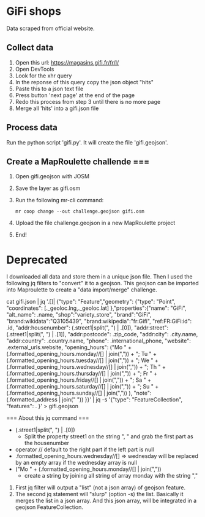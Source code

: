 # GiFi shops

Data scraped from official website.

## Collect data

1. Open this url: https://magasins.gifi.fr/fr/l/
2. Open DevTools
3. Look for the xhr query
4. In the reponse of this query copy the json object "hits"
5. Paste this to a json text file
6. Press button 'next page' at the end of the page
7. Redo this process from step 3 until there is no more page
8. Merge all 'hits' into a gifi.json file

## Process data

Run the python script 'gifi.py'. It will create the file 'gifi.geojson'.

## Create a MapRoulette challende ===

1. Open gifi.geojson with JOSM
2. Save the layer as gifi.osm
3. Run the following mr-cli command:

    `mr coop change --out challenge.geojson gifi.osm`
4. Upload the file challenge.geojson in a new MapRoulette project
5. End!

# Deprecated

I downloaded all data and store them in a unique json file. Then I used the following jq filters to "convert" it to a geojson.
This geojson can be imported into Maproulette to create a "data import/merge" challenge.

cat gifi.json | jq '.[]| {"type": "Feature","geometry": {"type": "Point", "coordinates": [._geoloc.lng,._geoloc.lat] },"properties":{"name": "GiFi", "alt_name": .name, "shop":"variety_store", "brand":"GiFi", "brand:wikidata":"Q3105439", "brand:wikipedia":"fr:Gifi", "ref:FR:GiFi:id": .id, "addr:housenumber": (.street1|split(", ") | .[0]), "addr:street": (.street1|split(", ") | .[1]), "addr:postcode": .zip_code, "addr:city": .city.name, "addr:country": .country.name, "phone": .international_phone, "website": .external_urls.website, "opening_hours": ("Mo " + (.formatted_opening_hours.monday//[] | join(",")) + "; Tu " + (.formatted_opening_hours.tuesday//[] | join(",")) + "; We " + (.formatted_opening_hours.wednesday//[] | join(",")) + "; Th " + (.formatted_opening_hours.thursday//[] | join(",")) + "; Fr " + (.formatted_opening_hours.friday//[] | join(",")) + "; Sa " + (.formatted_opening_hours.saturday//[] | join(",")) + "; Su " + (.formatted_opening_hours.sunday//[] | join(",")) ), "note": (.formatted_address | join(" ")) }}' | jq -s '{"type": "FeatureCollection", "features": . }' > gifi.geojson

=== About this jq command ===

- (.street1|split(", ") | .[0])
  -  Split the property street1 on the string ", " and grab the first part as the housenumber
- operator // default to the right part if the left part is null
- .formatted_opening_hours.wednesday//[] => wednesday will be replaced by an empty array if the wednesday array is null
- ("Mo " + (.formatted_opening_hours.monday//[] | join(","))
  - create a string by joining all string of array monday with the string ","

1. First jq filter will output a "list" (not a json array) of geojson feature.
2. The second jq statement will "slurp" (option -s) the list. Basically it merges the list in a json array. And this json array, will be integrated in a geojson FeatureCollection.